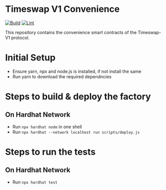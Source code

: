 # Timeswap V1 Convenience

[![Build](https://github.com/Timeswap-Labs/Timeswap-V1-Convenience/actions/workflows/build.yml/badge.svg)](https://github.com/Timeswap-Labs/Timeswap-V1-Convenience/actions/workflows/build.yml)
[![Lint](https://github.com/Timeswap-Labs/Timeswap-V1-Convenience/actions/workflows/lint.yml/badge.svg)](https://github.com/Timeswap-Labs/Timeswap-V1-Convenience/actions/workflows/lint.yml)

This repository contains the convenience smart contracts of the Timeswap-V1 protocol.

# Initial Setup

- Ensure yarn, npx and node.js is installed, if not install the same
- Run yarn to download the required dependncies

# Steps to build & deploy the factory
## On Hardhat Network

- Run `npx hardhat node` in one shell
- Run `npx hardhat --network localhost run scripts/deploy.js `

# Steps to run the tests
## On Hardhat Network

- Run `npx hardhat test `
